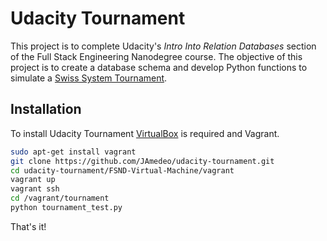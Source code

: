 # Udacity Tournament

This project is to complete Udacity's *Intro Into Relation Databases* section of the Full Stack Engineering Nanodegree course. The objective of this project is to create a database schema and develop Python functions to simulate a [Swiss System Tournament](https://en.wikipedia.org/wiki/Swiss-system_tournament).

## Installation

To install Udacity Tournament [VirtualBox](https://www.virtualbox.org/) is required and Vagrant.
```bash
sudo apt-get install vagrant
git clone https://github.com/JAmedeo/udacity-tournament.git
cd udacity-tournament/FSND-Virtual-Machine/vagrant
vagrant up
vagrant ssh
cd /vagrant/tournament
python tournament_test.py
```

That's it!
